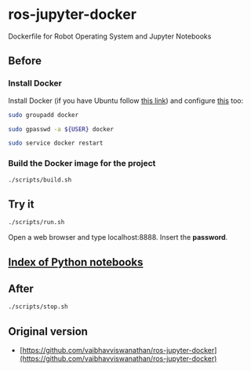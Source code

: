 # ros-jupyter-docker

Dockerfile for Robot Operating System and Jupyter Notebooks

## Before

### Install Docker

Install Docker (if you have Ubuntu follow [this link](https://docs.docker.com/install/linux/docker-ce/ubuntu/)) and configure [this](https://docs.docker.com/install/linux/linux-postinstall/) too:

```sh
sudo groupadd docker

sudo gpasswd -a ${USER} docker

sudo service docker restart
```

### Build the Docker image for the project

```sh
./scripts/build.sh
```

## Try it

```sh
./scripts/run.sh
```

Open a web browser and type localhost:8888. Insert the **password**.

## [Index of Python notebooks](notebooks/README.md)

## After

```sh
./scripts/stop.sh
```

## Original version

- [https://github.com/vaibhavviswanathan/ros-jupyter-docker](https://github.com/vaibhavviswanathan/ros-jupyter-docker)
